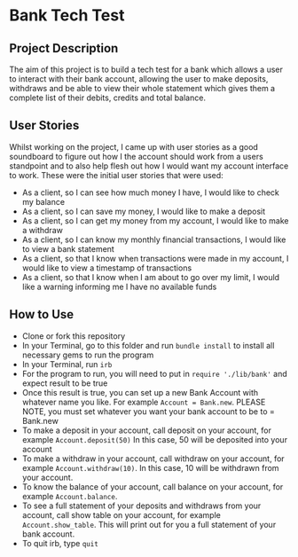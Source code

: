 # Bank Tech Test

## Project Description

The aim of this project is to build a tech test for a bank which allows a user to interact with their bank account, allowing the user to make deposits, withdraws and be able to view their whole statement which gives them a complete list of their debits, credits and total balance.  

## User Stories

Whilst working on the project, I came up with user stories as a good soundboard to figure out how I the account should work from a users standpoint and to also help flesh out how I would want my account interface to work. These were the initial user stories that were used:

- As a client, so I can see how much money I have, I would like to check my balance
- As a client, so I can save my money, I would like to make a deposit
- As a client, so I can get my money from my account, I would like to make a withdraw
- As a client, so I can know my monthly financial transactions, I would like to view a bank statement
- As a client, so that I know when transactions were made in my account, I would like to view a timestamp of transactions
- As a client, so that I know when I am about to go over my limit, I would like a warning informing me I have no available funds


## How to Use

- Clone or fork this repository
- In your Terminal, go to this folder and run `bundle install` to install all necessary gems to run the program
- In your Terminal, run `irb`
- For the program to run, you will need to put in `require './lib/bank'` and expect result to be true
- Once this result is true, you can set up a new Bank Account with whatever name you like. For example `Account = Bank.new`. PLEASE NOTE, you must set whatever you want your bank account to be to = Bank.new
- To make a deposit in your account, call deposit on your account, for example `Account.deposit(50)` In this case, 50 will be deposited into your account
- To make a withdraw in your account, call withdraw on your account, for example `Account.withdraw(10)`. In this case, 10 will be withdrawn from your account.
- To know the balance of your account, call balance on your account, for example `Account.balance`.
- To see a full statement of your deposits and withdraws from your account, call show table on your account, for example  `Account.show_table`. This will print out for you a full statement of your bank account.
- To quit irb, type `quit`
